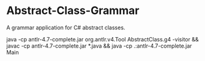 # Abstract-Class-Grammar
A grammar application for C# abstract classes.

java -cp antlr-4.7-complete.jar org.antlr.v4.Tool AbstractClass.g4 -visitor && javac -cp antlr-4.7-complete.jar *.java && java -cp .:antlr-4.7-complete.jar Main
